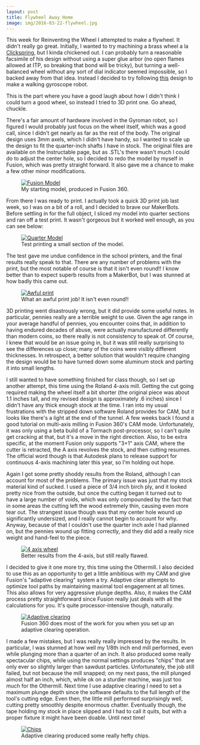 ```yaml
---
layout: post
title: Flywheel Away Home
image: img/2016-03-22-flywheel.jpg
---
```


This week for Reinventing the Wheel I attempted to make a flywheel. It didn't really go great. Initially, I wanted to try machining a brass wheel a la [Clickspring](https://www.youtube.com/watch?v=gaRY-58a60A), but I kinda chickened out. I can probably turn a reasonable facsimile of his design without using a super glue arbor (no open flames allowed at ITP, so breaking that bond will be tricky), but turning a well-balanced wheel without any sort of dial indicator seemed impossible, so I backed away from that idea. Instead I decided to try following [this](http://www.instructables.com/id/Gyroman-Walking-Gyroscope/?ALLSTEPS) design to make a walking gyroscope robot. 

This is the part where you have a good laugh about how I didn't think I could turn a good wheel, so instead I tried to 3D print one. Go ahead, chuckle.

There's a fair amount of hardware involved in the Gyroman robot, so I figured I would probably just focus on the wheel itself, which was a good call, since I didn't get nearly as far as the rest of the body. The original design uses 3mm axels, which I didn't have handy, so I wanted to scale up the design to fit the quarter-inch shafts I have in stock. The original files are available on the Instructable page, but as .STL's there wasn't much I could do to adjust the center hole, so I decided to redo the model by myself in Fusion, which was pretty straight forward. It also gave me a chance to make a few other minor modifications. 

<figure>
<a href="https://lh3.googleusercontent.com/KdNBajZEMDAd1BH2jfYqh7pQZltirm6Utos2KMYJMX3ZKeEO5i-fUaDXMK6drAHNvRDd-BIPremRGrAPY20pVjZR8r6VRclXbbKtceYj4kmOrNnpYI5cdlPl11k9_yKY-481Z9pRU8d263weS8RdAwZY9fFR-jez3WDcoaEZy9XGMrTjc2QVJbzqs4uY6327dhNxYkc5mVxAJnhb2EXqfsPthvnxIMaNXE9366RNBjrt7teugPhsket0bNxOqKR4A0XfxwOQJYs6Ztq3lfeg7Zt2EeNJInWAQtJjwCpXZHAoT07tYkg5zbdIJfNyMe4X7wFlfztQ6aEfdP19DD9a4XuDqt8gxZQsYr0uyTzsF9rEquUuDkBaI8OTMJLwwcP3LHU-dIxfNAvP0e1N2DSv1YKBAq5SCKc5OTKbIp_VC_XoFhujJQXCItSlwtI3zbWM-TedzwwvUlP3bXNkvSYsLq4c8wNHXc7dF9bWx7YbJVMjWPqcGC0evwPSyj6G72Va8J6IaE225FhTWVcNFDxg7t-iw2bnd_FZcyH47TNfPqzKICpROWNRqalPeDtsEm1RM7Sg=w2576-h1610-no" data-lightbox="Fusion Model" data-title="My starting model, produced in Fusion 360.">
	<img src="https://lh3.googleusercontent.com/KdNBajZEMDAd1BH2jfYqh7pQZltirm6Utos2KMYJMX3ZKeEO5i-fUaDXMK6drAHNvRDd-BIPremRGrAPY20pVjZR8r6VRclXbbKtceYj4kmOrNnpYI5cdlPl11k9_yKY-481Z9pRU8d263weS8RdAwZY9fFR-jez3WDcoaEZy9XGMrTjc2QVJbzqs4uY6327dhNxYkc5mVxAJnhb2EXqfsPthvnxIMaNXE9366RNBjrt7teugPhsket0bNxOqKR4A0XfxwOQJYs6Ztq3lfeg7Zt2EeNJInWAQtJjwCpXZHAoT07tYkg5zbdIJfNyMe4X7wFlfztQ6aEfdP19DD9a4XuDqt8gxZQsYr0uyTzsF9rEquUuDkBaI8OTMJLwwcP3LHU-dIxfNAvP0e1N2DSv1YKBAq5SCKc5OTKbIp_VC_XoFhujJQXCItSlwtI3zbWM-TedzwwvUlP3bXNkvSYsLq4c8wNHXc7dF9bWx7YbJVMjWPqcGC0evwPSyj6G72Va8J6IaE225FhTWVcNFDxg7t-iw2bnd_FZcyH47TNfPqzKICpROWNRqalPeDtsEm1RM7Sg=w2576-h1610-no" alt="Fusion Model" title="My starting model, produced in Fusion 360.">
</a>
<figcaption>My starting model, produced in Fusion 360.</figcaption>
</figure>

From there I was ready to print. I actually took a quick 3D print job last week, so I was on a bit of a roll, and I decided to brave our MakerBots. Before settling in for the full object, I sliced my model into quarter sections and ran off a test print. It wasn't gorgeous but it worked well enough, as you can see below:

<figure>
<a href="https://lh3.googleusercontent.com/oaHI-MN8tINsYNvxmc-E_pvk6R5UhXTsj_UkImiFp-tJvm5ARwOzF6xv4LLnYTltjzTHlAWYdbIUSAuptAYpQr9U9xbd3IwpTIvS6XlVi3AYKuhxh7xwsMOOzfeorIJAsLpDHPZrNDGaYPMTaQ56dydxZ9wTrtSEF_80pYLEXPHTRQOCyUFxK0HmPxJ9IylP8nL980Z2NGXCDEBWZ4gix-JjF-Z-lZ3eKZUJRI52bi9det36zNTKrPHXw77jmJflj86Faktn453kIz-uzGqUWhY4yfBSAPwmKPJRghr42FDR3o37O-AJSaJI9TMI5Trmz1pnITyLHeGF6ysTX8uDVOEw2X521VsAcWGVUZ2Y2nxeV75ABGSkiNFSbgumfFB79zCu7Nnty3ExSywn2Spk951KeCE71r6t9xe1bkLIXVNIKFT9BBEf7kh84lo7KpA6zhzLkQtnQ-cQjq5x0Ct3G0blBe7NfQyKGDvyLbsohCoByHCR_O3gmBdJe9ypsdCn5RVQozjixYXpOnzE6JE5LEvyhBm-eMVDiPLGJDSmXQh9QQ1i5JuuT4gHfkxvlGbsfycZ=w2650-h1610-no" data-lightbox="Quarter Model" data-title="Test printing a small section of the model.">
	<img src="https://lh3.googleusercontent.com/oaHI-MN8tINsYNvxmc-E_pvk6R5UhXTsj_UkImiFp-tJvm5ARwOzF6xv4LLnYTltjzTHlAWYdbIUSAuptAYpQr9U9xbd3IwpTIvS6XlVi3AYKuhxh7xwsMOOzfeorIJAsLpDHPZrNDGaYPMTaQ56dydxZ9wTrtSEF_80pYLEXPHTRQOCyUFxK0HmPxJ9IylP8nL980Z2NGXCDEBWZ4gix-JjF-Z-lZ3eKZUJRI52bi9det36zNTKrPHXw77jmJflj86Faktn453kIz-uzGqUWhY4yfBSAPwmKPJRghr42FDR3o37O-AJSaJI9TMI5Trmz1pnITyLHeGF6ysTX8uDVOEw2X521VsAcWGVUZ2Y2nxeV75ABGSkiNFSbgumfFB79zCu7Nnty3ExSywn2Spk951KeCE71r6t9xe1bkLIXVNIKFT9BBEf7kh84lo7KpA6zhzLkQtnQ-cQjq5x0Ct3G0blBe7NfQyKGDvyLbsohCoByHCR_O3gmBdJe9ypsdCn5RVQozjixYXpOnzE6JE5LEvyhBm-eMVDiPLGJDSmXQh9QQ1i5JuuT4gHfkxvlGbsfycZ=w2650-h1610-no" alt="Quarter Model" title="Test printing a small section of the model.">
</a>
<figcaption>Test printing a small section of the model.</figcaption>
</figure>

The test gave me undue confidence in the school printers, and the final results really speak to that. There are any number of problems with the print, but the most notable of course is that it isn't even round!! I know better than to expect superb results from a MakerBot, but I was stunned at how badly this came out.

<figure>
<a href="https://lh3.googleusercontent.com/q3dPdcFbNis3mrb-o4qWZkH292xFCizDeklDA54fsu6z_cepV0JQMZ1S0Yv52LtOMTQDrWJPgVnqJK8uaGH7QNJn0JvOycZFLX8NMJhuFUN64EdrZ3hwotJdB8vWatYC-FLiCd6BtbVnfGzcLp8gB0_LcR7Ol-TIQjRaBiSXZ1BYGsgRvxEElUHjIr3jvgdhyj0vmekVinPnPE_lET9FaPD5MCnLzGqtCqnTEAvVcxJqHIYbTJQvK_j_a4XccO3cz-5lbhRxCez-9Ms6IoMbUT86yC9JWUomktfH1q-3sjH9Ulyuvc3BxwiYSUMIEbRv_sctQfTS-Pj-S5IVg05sqzxGgeRC2un7Bjr3h1NpUmCnvPVlDmwP8AFXTA8OofCpQP0h7KoQveH_xncOYZsG4vlPrwdqjENJMnqv3xR4tLLkBtfyKeFFzyV7pfB_-xELx_trq0i8wx2bL-MMAqzgLPy6xmeByxovIsmf4CgfC-DWFKL6IUsjkaY_eTbl_KbjlCxRD1OJFIJzzaPx7vFnoSG2FytX0cXaPqGjYWGUx6FAZegpUeEJRT2fopJq_txQTYKU=w1918-h1610-no" data-lightbox="Awful print" data-title="What an awful print job! It isn't even round!!">
	<img src="https://lh3.googleusercontent.com/q3dPdcFbNis3mrb-o4qWZkH292xFCizDeklDA54fsu6z_cepV0JQMZ1S0Yv52LtOMTQDrWJPgVnqJK8uaGH7QNJn0JvOycZFLX8NMJhuFUN64EdrZ3hwotJdB8vWatYC-FLiCd6BtbVnfGzcLp8gB0_LcR7Ol-TIQjRaBiSXZ1BYGsgRvxEElUHjIr3jvgdhyj0vmekVinPnPE_lET9FaPD5MCnLzGqtCqnTEAvVcxJqHIYbTJQvK_j_a4XccO3cz-5lbhRxCez-9Ms6IoMbUT86yC9JWUomktfH1q-3sjH9Ulyuvc3BxwiYSUMIEbRv_sctQfTS-Pj-S5IVg05sqzxGgeRC2un7Bjr3h1NpUmCnvPVlDmwP8AFXTA8OofCpQP0h7KoQveH_xncOYZsG4vlPrwdqjENJMnqv3xR4tLLkBtfyKeFFzyV7pfB_-xELx_trq0i8wx2bL-MMAqzgLPy6xmeByxovIsmf4CgfC-DWFKL6IUsjkaY_eTbl_KbjlCxRD1OJFIJzzaPx7vFnoSG2FytX0cXaPqGjYWGUx6FAZegpUeEJRT2fopJq_txQTYKU=w1918-h1610-no" alt="Awful print" title="What an awful print job! It isn't even round!!">
</a>
<figcaption>What an awful print job! It isn't even round!!</figcaption>
</figure>

3D printing went disastrously wrong, but it did provide some useful notes. In particular, pennies really are a terrible weight to use. Given the age range in your average handful of pennies, you encounter coins that, in addition to having endured decades of abuse, were actually manufactured differently than modern coins, so there really is not consistency to speak of. Of course, I knew that would be an issue going in, but it was still really surprising to see the differences up close; many of the coins were visibly different thicknesses. In retrospect, a better solution that wouldn't require changing the design would be to have turned down some aluminum stock and parting it into small lengths.

I still wanted to have something finished for class though, so I set up another attempt, this time using the Roland 4-axis mill. Getting the cut going required making the wheel itself a bit shorter (the original piece was about 1.1 inches tall, and my revised design is approximately .6 inches) since I didn't have any thick enough stock at the time. I ran into my usual frustrations with the stripped down software Roland provides for CAM, but it looks like there's a light at the end of the tunnel. A few weeks back I found a good tutorial on multi-axis milling in Fusion 360's CAM mode. Unfortunately, it was only using a beta build of a Tormach post-processor, so I can't quite get cracking at that, but it's a move in the right direction. Also, to be extra specific, at the moment Fusion only supports "3+1" axis CAM, where the cutter is retracted, the A axis revolves the stock, and then cutting resumes. The official word though is that Autodesk plans to release support for continuous 4-axis machining later this year, so I'm holding out hope.

Again I got some pretty shoddy results from the Roland, although I can account for most of the problems. The primary issue was just that my stock material kind of sucked. I used a piece of 3/4 inch birch ply, and it looked pretty nice from the outside, but once the cutting began it turned out to have a large number of voids, which was only compounded by the fact that in some areas the cutting left the wood extremely thin, causing even more tear out. The strangest issue though was that my center hole wound up significantly undersized, and I really cannot begin to account for why. Anyway, because of that I couldn't use the quarter inch axle I had planned on, but the pennies wound up fitting correctly, and they did add a really nice weight and hand-feel to the piece.

<figure>
<a href="https://lh3.googleusercontent.com/HCUbjsrmSNY4VUrEneHbzlDa-ME93-BxIFkOeXHa_CXLm0W88wnjrgQ-_mGlW6FrmPaAASlNagyAaZXM4zDIiT7USJDb21d5l5w48au1GrgvZPeQmBuMueNXTmGqMlE0E_IaH4A4ygp8AC8hPfjXVVfEEUF7VVhviqSsCoI7cpq4y41WRNQcofSoO44xUYV-jVtOj8hovi6nq014W6oTFMyPtN3jHX0GOTRblnWLdzU1oulOekUB9gPXhbuudYKiB0z4KhYCsKKx8H0maar_JfgWOO_61wXbxAPiVGpHhew8dfieffZHudkwaEWB6T9gMYprx1EEzhDgDf92tJHEuWgQXLeOuO7Y7JN8hbC6btsRYvIZfEIpYcA5KePJDiWIIG6CdjCKDQclEF2lEVkTdf_CQ71HUIujLSha0ytxdDSqLSV7OECqCijax8oVpIR1l2_fGiMVLsFh_42xW1tojQjtKGjgzUUXIxxz89LBHTg1L8HSC9zzQaVq8aVTxNUdiNAT-wMDBCBYz5qt4kAYFMBvXocgDB7rGACqbOLwAYnsPxex16H-GVSYASqeJawwybXo=w2322-h1610-no" data-lightbox="4 axis wheel" data-title="Better results from the 4-axis, but still really flawed.">
	<img src="https://lh3.googleusercontent.com/HCUbjsrmSNY4VUrEneHbzlDa-ME93-BxIFkOeXHa_CXLm0W88wnjrgQ-_mGlW6FrmPaAASlNagyAaZXM4zDIiT7USJDb21d5l5w48au1GrgvZPeQmBuMueNXTmGqMlE0E_IaH4A4ygp8AC8hPfjXVVfEEUF7VVhviqSsCoI7cpq4y41WRNQcofSoO44xUYV-jVtOj8hovi6nq014W6oTFMyPtN3jHX0GOTRblnWLdzU1oulOekUB9gPXhbuudYKiB0z4KhYCsKKx8H0maar_JfgWOO_61wXbxAPiVGpHhew8dfieffZHudkwaEWB6T9gMYprx1EEzhDgDf92tJHEuWgQXLeOuO7Y7JN8hbC6btsRYvIZfEIpYcA5KePJDiWIIG6CdjCKDQclEF2lEVkTdf_CQ71HUIujLSha0ytxdDSqLSV7OECqCijax8oVpIR1l2_fGiMVLsFh_42xW1tojQjtKGjgzUUXIxxz89LBHTg1L8HSC9zzQaVq8aVTxNUdiNAT-wMDBCBYz5qt4kAYFMBvXocgDB7rGACqbOLwAYnsPxex16H-GVSYASqeJawwybXo=w2322-h1610-no" alt="4 axis wheel" title="Better results from the 4-axis, but still really flawed.">
</a>
<figcaption>Better results from the 4-axis, but still really flawed.</figcaption>
</figure>

I decided to give it one more try, this time using the Othermill. I also decided to use this as an opportunity to get a little ambitious with my CAM and give Fusion's "adaptive clearing" system a try. Adaptive clear attempts to optimize tool paths by maintaining maximal tool engagement at all times. This also allows for very aggressive plunge depths. Also, it makes the CAM process pretty straightforward since Fusion really just deals with all the calculations for you. It's quite processor-intensive though, naturally.

<figure>
<a href="https://lh3.googleusercontent.com/htXuVIGFiQCkf2XejIe5MSc1d9Hm9C2HDO1BkV4yAFHm1ZJqL7yelwutTPOinjPrcxNF0RsoJVAeiXNiZYz2zMSnE6cX029AViA0VkINEFHgQxfa_yqDWrWBF4iFl210Np1XSus-0lWsz71hTksmb2WcLsyK_x6QhYiM0Vll3dhiDs62sm3TeaiPui2LGRFQkaPBofssFOO-2szgbzT2r2ROZQM2o89jG2is6expsIl7WY4s-ehCEEO78z8KoQDg1QtMx7nM5VSNf_YbYu1i82fj5Wt_w2JJlFGzzjQKcZqU2KVlDZwdm02RJVB9nn-ToYgMWJeKDxgBqhCvSr_sRNWnDCWKmiB-tq2PlXLVJlXlgAwQrN7CqxiDrzQRqST8N66uJtuNPAYDKABA1lz1CVKy-uTtt3m5yhpxw91lexjNOJynj8aoJ0b0LuHaLlf924C7l8xb44HR-d-10WiB2ovAy1lRSHe3kkESpJUvChxUD9DJ9Gzi3Ip3wai_YD5lPnKZEt18VPg7VeLa6j8vsVgWri1x0ZIKLZn3wxdVEVelcQ0gQf0KgFg8OH_8Gy2eCxRw=w2576-h1610-no" data-lightbox="Adaptive clearing" data-title="Fusion 360 does most of the work for you when you set up an adaptive clearing operation.">
	<img src="https://lh3.googleusercontent.com/htXuVIGFiQCkf2XejIe5MSc1d9Hm9C2HDO1BkV4yAFHm1ZJqL7yelwutTPOinjPrcxNF0RsoJVAeiXNiZYz2zMSnE6cX029AViA0VkINEFHgQxfa_yqDWrWBF4iFl210Np1XSus-0lWsz71hTksmb2WcLsyK_x6QhYiM0Vll3dhiDs62sm3TeaiPui2LGRFQkaPBofssFOO-2szgbzT2r2ROZQM2o89jG2is6expsIl7WY4s-ehCEEO78z8KoQDg1QtMx7nM5VSNf_YbYu1i82fj5Wt_w2JJlFGzzjQKcZqU2KVlDZwdm02RJVB9nn-ToYgMWJeKDxgBqhCvSr_sRNWnDCWKmiB-tq2PlXLVJlXlgAwQrN7CqxiDrzQRqST8N66uJtuNPAYDKABA1lz1CVKy-uTtt3m5yhpxw91lexjNOJynj8aoJ0b0LuHaLlf924C7l8xb44HR-d-10WiB2ovAy1lRSHe3kkESpJUvChxUD9DJ9Gzi3Ip3wai_YD5lPnKZEt18VPg7VeLa6j8vsVgWri1x0ZIKLZn3wxdVEVelcQ0gQf0KgFg8OH_8Gy2eCxRw=w2576-h1610-no" alt="Adaptive clearing" title="Fusion 360 does most of the work for you when you set up an adaptive clearing operation.">
</a>
<figcaption>Fusion 360 does most of the work for you when you set up an adaptive clearing operation.</figcaption>
</figure>

I made a few mistakes, but I was really really impressed by the results. In particular, I was stunned at how well my 1/8th inch end mill performed, even while plunging more than a quarter of an inch. It also produced some really spectacular chips, while using the normal settings produces "chips" that are only ever so slightly larger than sawdust particles. Unfortunately, the job still failed, but not because the mill snapped; on my next pass, the mill plunged almost half an inch, which, while ok on a sturdier machine, was just too much for the Othermill. Next time I use adaptive clearing I need to set a maximum plunge depth since the software defaults to the full length of the tool's cutting edge. Even then, the little mill performed surprisingly well, cutting pretty smoothly despite enormous chatter. Eventually though, the tape holding my stock in place slipped and I had to call it quits, but with a proper fixture it might have been doable. Until next time!

<figure>
<a href="https://lh3.googleusercontent.com/Od4mGxew-NWvhbjBg8YGL8VBjOHM5JQOPv8lc2wEqOg5jV1OyJd2Rf9lFBm_1S78Uu_Z1_XTQtaRwoNWv5YUWj9EKyz1NNWhrDBmDgUMjYDQRauwIsDwb1POND1EMYujmfsPV6ZQlcVkJkhGzJ-0vrbLxhJPFon_HuBU7XhCRcfkOpBGKKowANgQc6ST5aaKw5_lAQ2EiRjc8LBo5_LGutDPSCcM229ftJEYuYYF9jDXjqcguuA4Lg4jqcpuxziTgjtPelySc_1D6fOtubOsAsb_q-YvvaND6ekm8GS432bLYRw2w8nAAyZLSjAQoLut2k7lqtRv_atAqmyaOKUHp2qQXZoA_T78HoovhOEVUg_g5V-DmSrwSw3v2nYXQGe6-v_JYwb3Lex_mHIDUn3EW2XBGsLiqHRAkwqToM2oErAj0jSyEvoh9SaN5LlhQLw9_bZ89-dglqgWPcp3cJX-11SV_-C-Bf4o7UnGCRio0AVr6VBUmPdCX_btO8n0aH_DQc4nzeOFPhHqgmpVFW_GtpB1_TyutsDZiB2MFMEStVQol-YBLri9OvdCwLfha2zLXImC=w1688-h1610-no" data-lightbox="Chips" data-title="Adaptive clearing produced some really hefty chips.">
	<img src="https://lh3.googleusercontent.com/Od4mGxew-NWvhbjBg8YGL8VBjOHM5JQOPv8lc2wEqOg5jV1OyJd2Rf9lFBm_1S78Uu_Z1_XTQtaRwoNWv5YUWj9EKyz1NNWhrDBmDgUMjYDQRauwIsDwb1POND1EMYujmfsPV6ZQlcVkJkhGzJ-0vrbLxhJPFon_HuBU7XhCRcfkOpBGKKowANgQc6ST5aaKw5_lAQ2EiRjc8LBo5_LGutDPSCcM229ftJEYuYYF9jDXjqcguuA4Lg4jqcpuxziTgjtPelySc_1D6fOtubOsAsb_q-YvvaND6ekm8GS432bLYRw2w8nAAyZLSjAQoLut2k7lqtRv_atAqmyaOKUHp2qQXZoA_T78HoovhOEVUg_g5V-DmSrwSw3v2nYXQGe6-v_JYwb3Lex_mHIDUn3EW2XBGsLiqHRAkwqToM2oErAj0jSyEvoh9SaN5LlhQLw9_bZ89-dglqgWPcp3cJX-11SV_-C-Bf4o7UnGCRio0AVr6VBUmPdCX_btO8n0aH_DQc4nzeOFPhHqgmpVFW_GtpB1_TyutsDZiB2MFMEStVQol-YBLri9OvdCwLfha2zLXImC=w1688-h1610-no" alt="Chips" title="Adaptive clearing produced some really hefty chips.">
</a>
<figcaption>Adaptive clearing produced some really hefty chips.</figcaption>
</figure>